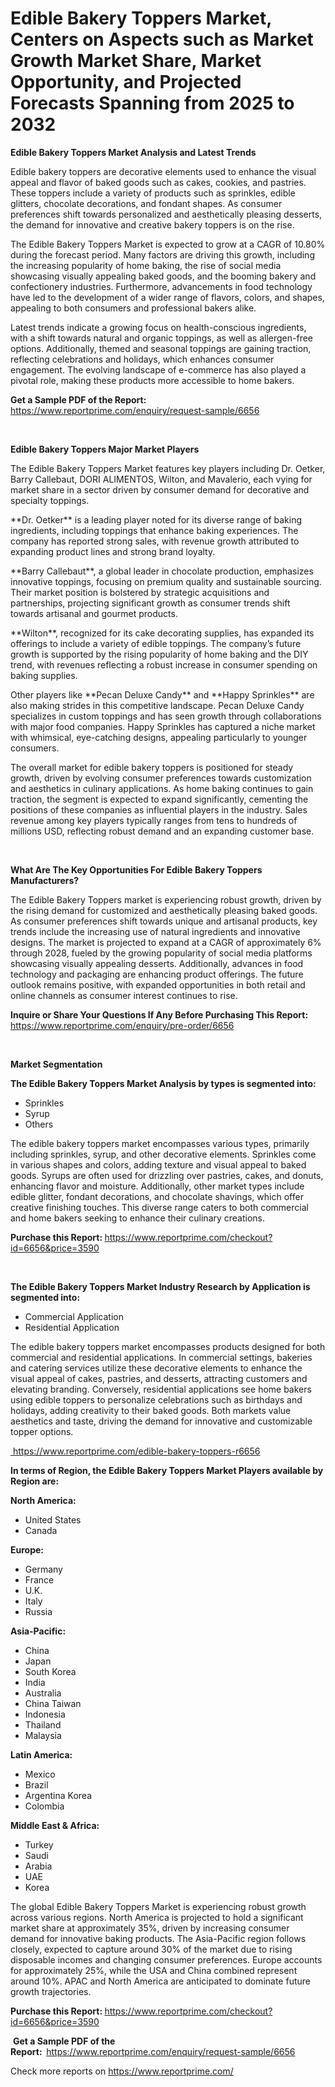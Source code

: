 <p><h1>Edible Bakery Toppers Market, Centers on Aspects such as Market Growth Market Share, Market Opportunity, and Projected Forecasts Spanning from 2025 to 2032</h1></p><p><strong>Edible Bakery Toppers Market Analysis and Latest Trends</strong></p>
<p><p>Edible bakery toppers are decorative elements used to enhance the visual appeal and flavor of baked goods such as cakes, cookies, and pastries. These toppers include a variety of products such as sprinkles, edible glitters, chocolate decorations, and fondant shapes. As consumer preferences shift towards personalized and aesthetically pleasing desserts, the demand for innovative and creative bakery toppers is on the rise.</p><p>The Edible Bakery Toppers Market is expected to grow at a CAGR of 10.80% during the forecast period. Many factors are driving this growth, including the increasing popularity of home baking, the rise of social media showcasing visually appealing baked goods, and the booming bakery and confectionery industries. Furthermore, advancements in food technology have led to the development of a wider range of flavors, colors, and shapes, appealing to both consumers and professional bakers alike.</p><p>Latest trends indicate a growing focus on health-conscious ingredients, with a shift towards natural and organic toppings, as well as allergen-free options. Additionally, themed and seasonal toppings are gaining traction, reflecting celebrations and holidays, which enhances consumer engagement. The evolving landscape of e-commerce has also played a pivotal role, making these products more accessible to home bakers.</p></p>
<p><strong>Get a Sample PDF of the Report:&nbsp;</strong> <a href="https://www.reportprime.com/enquiry/request-sample/6656?utm_campaign=3543&utm_medium=2&utm_source=Github&utm_content=ia&utm_term=19032025&utm_id=edible-bakery-toppers">https://www.reportprime.com/enquiry/request-sample/6656</a></p>
<p>&nbsp;</p>
<p><strong>Edible Bakery Toppers Major Market Players</strong></p>
<p><p>The Edible Bakery Toppers Market features key players including Dr. Oetker, Barry Callebaut, DORI ALIMENTOS, Wilton, and Mavalerio, each vying for market share in a sector driven by consumer demand for decorative and specialty toppings.</p><p>**Dr. Oetker** is a leading player noted for its diverse range of baking ingredients, including toppings that enhance baking experiences. The company has reported strong sales, with revenue growth attributed to expanding product lines and strong brand loyalty.</p><p>**Barry Callebaut**, a global leader in chocolate production, emphasizes innovative toppings, focusing on premium quality and sustainable sourcing. Their market position is bolstered by strategic acquisitions and partnerships, projecting significant growth as consumer trends shift towards artisanal and gourmet products.</p><p>**Wilton**, recognized for its cake decorating supplies, has expanded its offerings to include a variety of edible toppings. The company’s future growth is supported by the rising popularity of home baking and the DIY trend, with revenues reflecting a robust increase in consumer spending on baking supplies.</p><p>Other players like **Pecan Deluxe Candy** and **Happy Sprinkles** are also making strides in this competitive landscape. Pecan Deluxe Candy specializes in custom toppings and has seen growth through collaborations with major food companies. Happy Sprinkles has captured a niche market with whimsical, eye-catching designs, appealing particularly to younger consumers.</p><p>The overall market for edible bakery toppers is positioned for steady growth, driven by evolving consumer preferences towards customization and aesthetics in culinary applications. As home baking continues to gain traction, the segment is expected to expand significantly, cementing the positions of these companies as influential players in the industry. Sales revenue among key players typically ranges from tens to hundreds of millions USD, reflecting robust demand and an expanding customer base.</p></p>
<p>&nbsp;</p>
<p><strong>What Are The Key Opportunities For Edible Bakery Toppers Manufacturers?</strong></p>
<p><p>The Edible Bakery Toppers market is experiencing robust growth, driven by the rising demand for customized and aesthetically pleasing baked goods. As consumer preferences shift towards unique and artisanal products, key trends include the increasing use of natural ingredients and innovative designs. The market is projected to expand at a CAGR of approximately 6% through 2028, fueled by the growing popularity of social media platforms showcasing visually appealing desserts. Additionally, advances in food technology and packaging are enhancing product offerings. The future outlook remains positive, with expanded opportunities in both retail and online channels as consumer interest continues to rise.</p></p>
<p><strong>Inquire or Share Your Questions If Any Before Purchasing This Report:</strong> <a href="https://www.reportprime.com/enquiry/pre-order/6656?utm_campaign=3543&utm_medium=2&utm_source=Github&utm_content=ia&utm_term=19032025&utm_id=edible-bakery-toppers">https://www.reportprime.com/enquiry/pre-order/6656</a></p>
<p>&nbsp;</p>
<p><strong>Market Segmentation</strong></p>
<p><strong>The Edible Bakery Toppers Market Analysis by types is segmented into:</strong></p>
<p><ul><li>Sprinkles</li><li>Syrup</li><li>Others</li></ul></p>
<p><p>The edible bakery toppers market encompasses various types, primarily including sprinkles, syrup, and other decorative elements. Sprinkles come in various shapes and colors, adding texture and visual appeal to baked goods. Syrups are often used for drizzling over pastries, cakes, and donuts, enhancing flavor and moisture. Additionally, other market types include edible glitter, fondant decorations, and chocolate shavings, which offer creative finishing touches. This diverse range caters to both commercial and home bakers seeking to enhance their culinary creations.</p></p>
<p><strong>Purchase this Report:&nbsp;</strong><a href="https://www.reportprime.com/checkout?id=6656&price=3590&utm_campaign=3543&utm_medium=2&utm_source=Github&utm_content=ia&utm_term=19032025&utm_id=edible-bakery-toppers">https://www.reportprime.com/checkout?id=6656&price=3590</a></p>
<p>&nbsp;</p>
<p><strong>The Edible Bakery Toppers Market Industry Research by Application is segmented into:</strong></p>
<p><ul><li>Commercial Application</li><li>Residential Application</li></ul></p>
<p><p>The edible bakery toppers market encompasses products designed for both commercial and residential applications. In commercial settings, bakeries and catering services utilize these decorative elements to enhance the visual appeal of cakes, pastries, and desserts, attracting customers and elevating branding. Conversely, residential applications see home bakers using edible toppers to personalize celebrations such as birthdays and holidays, adding creativity to their baked goods. Both markets value aesthetics and taste, driving the demand for innovative and customizable topper options.</p></p>
<p><a href="https://www.reportprime.com/edible-bakery-toppers-r6656?utm_campaign=3543&utm_medium=2&utm_source=Github&utm_content=ia&utm_term=19032025&utm_id=edible-bakery-toppers">&nbsp;https://www.reportprime.com/edible-bakery-toppers-r6656</a></p>
<p><strong>In terms of Region, the Edible Bakery Toppers Market Players available by Region are:</strong></p>
<p>
    <p> <strong> North America: </strong>
        <ul>
            <li>United States</li>
            <li>Canada</li>
        </ul>
        </p> 
    <p> <strong> Europe: </strong>
        <ul>
            <li>Germany</li>
            <li>France</li>
            <li>U.K.</li>
            <li>Italy</li>
            <li>Russia</li>
        </ul>
        </p> 
    <p> <strong> Asia-Pacific: </strong>
        <ul>
            <li>China</li>
            <li>Japan</li>
            <li>South Korea</li>
            <li>India</li>
            <li>Australia</li>
            <li>China Taiwan</li>
            <li>Indonesia</li>
            <li>Thailand</li>
            <li>Malaysia</li>
        </ul>
        </p> 
    <p> <strong> Latin America: </strong>
        <ul>
            <li>Mexico</li>
            <li>Brazil</li>
            <li>Argentina Korea</li>
            <li>Colombia</li>
        </ul>
        </p> 
    <p> <strong> Middle East & Africa: </strong>
        <ul>
            <li>Turkey</li>
            <li>Saudi</li>
            <li>Arabia</li>
            <li>UAE</li>
            <li>Korea</li>
        </ul>
    </p>
    </p>
<p><p>The global Edible Bakery Toppers Market is experiencing robust growth across various regions. North America is projected to hold a significant market share at approximately 35%, driven by increasing consumer demand for innovative baking products. The Asia-Pacific region follows closely, expected to capture around 30% of the market due to rising disposable incomes and changing consumer preferences. Europe accounts for approximately 25%, while the USA and China combined represent around 10%. APAC and North America are anticipated to dominate future growth trajectories.</p></p>
<p><strong>Purchase this Report: </strong><a href="https://www.reportprime.com/checkout?id=6656&price=3590&utm_campaign=3543&utm_medium=2&utm_source=Github&utm_content=ia&utm_term=19032025&utm_id=edible-bakery-toppers">https://www.reportprime.com/checkout?id=6656&price=3590</a></p>
<p>&nbsp;<strong>Get a Sample PDF of the Report:&nbsp;&nbsp;</strong><a href="https://www.reportprime.com/enquiry/request-sample/6656?utm_campaign=3543&utm_medium=2&utm_source=Github&utm_content=ia&utm_term=19032025&utm_id=edible-bakery-toppers">https://www.reportprime.com/enquiry/request-sample/6656</a></p>
<p><strong></strong></p>
<p>Check more reports on <a href="https://www.reportprime.com/?utm_campaign=3543&utm_medium=2&utm_source=Github&utm_content=ia&utm_term=19032025&utm_id=edible-bakery-toppers">https://www.reportprime.com/</a></p>